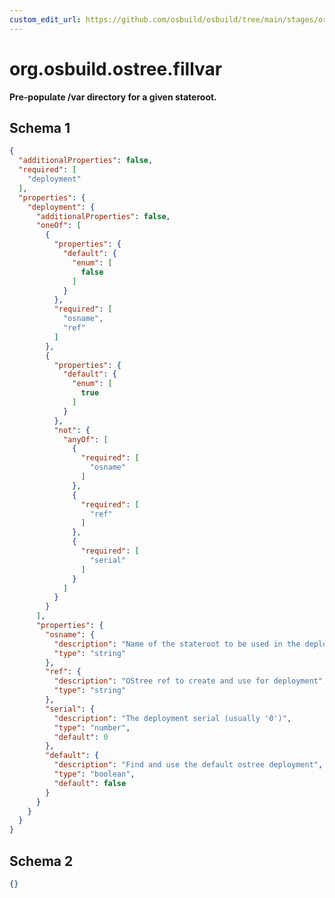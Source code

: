 ```yaml
---
custom_edit_url: https://github.com/osbuild/osbuild/tree/main/stages/org.osbuild.ostree.fillvar.meta.json
---
```

# org.osbuild.ostree.fillvar
<!--
[//]: # ( DO NOT MODIFY THIS FILE! )
[//]: # ( This content is generated by `scripts/pull_osbuild_modules.py` )
[//]: # ( Rather change the source of this: https://github.com/osbuild/osbuild/tree/main/stages/org.osbuild.ostree.fillvar.meta.json )
-->

**Pre-populate /var directory for a given stateroot.**



## Schema 1

```json
{
  "additionalProperties": false,
  "required": [
    "deployment"
  ],
  "properties": {
    "deployment": {
      "additionalProperties": false,
      "oneOf": [
        {
          "properties": {
            "default": {
              "enum": [
                false
              ]
            }
          },
          "required": [
            "osname",
            "ref"
          ]
        },
        {
          "properties": {
            "default": {
              "enum": [
                true
              ]
            }
          },
          "not": {
            "anyOf": [
              {
                "required": [
                  "osname"
                ]
              },
              {
                "required": [
                  "ref"
                ]
              },
              {
                "required": [
                  "serial"
                ]
              }
            ]
          }
        }
      ],
      "properties": {
        "osname": {
          "description": "Name of the stateroot to be used in the deployment",
          "type": "string"
        },
        "ref": {
          "description": "OStree ref to create and use for deployment",
          "type": "string"
        },
        "serial": {
          "description": "The deployment serial (usually '0')",
          "type": "number",
          "default": 0
        },
        "default": {
          "description": "Find and use the default ostree deployment",
          "type": "boolean",
          "default": false
        }
      }
    }
  }
}
```

## Schema 2

```json
{}
```
